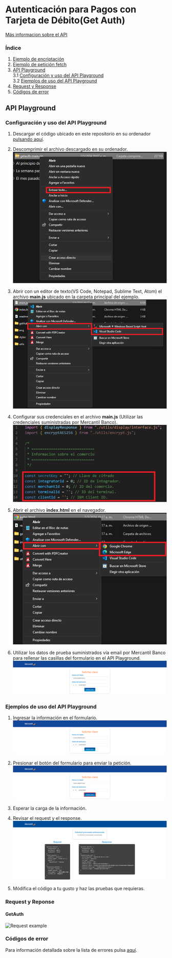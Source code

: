 # Autenticación para Pagos con Tarjeta de Débito(Get Auth)

[Más informacion sobre el API](https://apiportal.mercantilbanco.com/mercantil-banco/produccion/product/21031)

### Índice
    
1. [Ejemplo de encriptación](./utils/encrypt.js)
2. [Ejemplo de petición fetch](./getAuth/getAuth.js)
3. [API Playground](#playground)<br>
3.1 [Configuración y uso del API Playground](#playground-config)<br>
3.2 [Ejemplos de uso del API Playground](#playground-examples)
4. [Request y Response](#rq)
5. [Códigos de error](#error-codes)


<a id="playground" ></a>
## API Playground

<a id="playground-config"> </a>
### Configuración y uso del API Playground

1. Descargar el código ubicado en este repositorio en su ordenador [pulsando aquí](https://github.com/apimercantil/api-playground/releases/download/V1/getauth.zip).<br>

2. Descomprimir el archivo descargado en su ordenador.
![Imagen de ejemplo](./img/readme-img-6.png)

3. Abrir con un editor de texto(VS Code, Notepad, Sublime Text, Atom) el archivo **main.js** ubicado en la carpeta principal del ejemplo.
![Imagen de ejemplo](./img/readme-img-7.png)

4. Configurar sus credenciales en el archivo **main.js** (Utilizar las credenciales suministradas por Mercantil Banco).
![Imagen de ejemplo](./img/readme-img-2.png)

5. Abrir el archivo **index.html** en el navegador.<br>
![Imagen de ejemplo](./img/readme-img-8.png)

6. Utilizar los datos de prueba suministrados vía email por Mercantil Banco para rellenar las casillas del formulario en el API Playground.
![Imagen de ejemplo](./img/readme-img-3.png)

<a id="playground-examples"></a>
### Ejemplos de uso del API Playground

1. Ingresar la información en el formulario.
![Imagen de ejemplo](./img/readme-img-3.png)

2. Presionar el botón del formulario para enviar la petición.
![Imagen de ejemplo](./img/readme-img-4.png)

3. Esperar la carga de la información.

4. Revisar el request y el response.
![Imagen de ejemplo](./img/readme-img-9.png)

5. Módifica el código a tu gusto y haz las pruebas que requieras.

<a id="rq"></a>
### Request y Reponse

#### GetAuth
![Request example](https://www.mercantilbanco.com/mercprod/apiportal/images/img_auth.png)

<a id="error-codes"></a>
### Códigos de error

Para información detallada sobre la lista de errores pulsa [aquí](https://www.mercantilbanco.com/mercprod/apiportal/pdfs/Errores_con_TDD.pdf).
